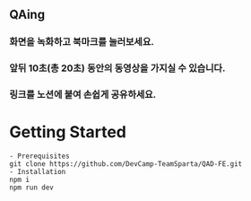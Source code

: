 ## QAing

### 화면을 녹화하고 북마크를 눌러보세요.
###  앞뒤 10초(총 20초) 동안의 동영상을 가지실 수 있습니다.

### 링크를 노션에 붙여 손쉽게 공유하세요.


# Getting Started

    - Prerequisites
    git clone https://github.com/DevCamp-TeamSparta/QAD-FE.git
    - Installation
    npm i
    npm run dev
